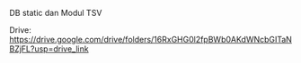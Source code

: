 DB static dan Modul TSV

Drive: https://drive.google.com/drive/folders/16RxGHG0l2fpBWb0AKdWNcbGITaNBZjFL?usp=drive_link
